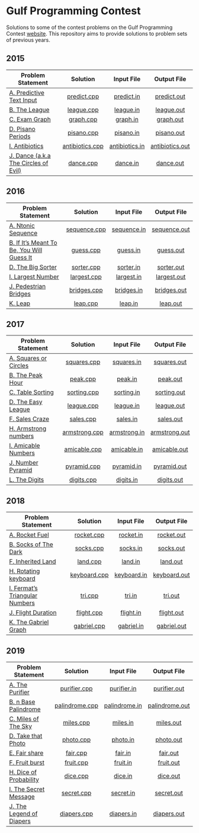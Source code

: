 # Gulf Programming Contest

Solutions to some of the contest problems on the Gulf Programming Contest [website](http://www.gulfpc.org "GPC"). This repository aims to provide solutions to problem sets of previous years.



## 2015

| Problem Statement | Solution | Input File | Output File |
|-------------------|:--------:|:----------:|:-----------:|
| [A. Predictive Text Input] | [predict.cpp] | [predict.in] | [predict.out] |
| [B. The League] | [league.cpp] | [league.in] | [league.out] |
| [C. Exam Graph] | [graph.cpp] | [graph.in] | [graph.out] |
| [D. Pisano Periods] | [pisano.cpp] | [pisano.in] | [pisano.out] |
| [I. Antibiotics] | [antibiotics.cpp] | [antibiotics.in] | [antibiotics.out] |
| [J. Dance (a.k.a The Circles of Evil)] | [dance.cpp] | [dance.in] | [dance.out] |



## 2016

| Problem Statement | Solution | Input File | Output File |
|-------------------|:--------:|:----------:|:-----------:|
| [A. Ntonic Sequence] | [sequence.cpp] | [sequence.in] | [sequence.out] |
| [B. If It’s Meant To Be, You Will Guess It] | [guess.cpp] | [guess.in] | [guess.out] |
| [D. The Big Sorter] | [sorter.cpp] | [sorter.in] | [sorter.out] |
| [I. Largest Number] | [largest.cpp] | [largest.in] | [largest.out] |
| [J. Pedestrian Bridges] | [bridges.cpp] | [bridges.in] | [bridges.out] |
| [K. Leap] | [leap.cpp] | [leap.in] | [leap.out] |



## 2017

| Problem Statement | Solution | Input File | Output File |
|-------------------|:--------:|:----------:|:-----------:|
| [A. Squares or Circles] | [squares.cpp] | [squares.in] | [squares.out] |
| [B. The Peak Hour] | [peak.cpp] | [peak.in] | [peak.out] |
| [C. Table Sorting] | [sorting.cpp] | [sorting.in] | [sorting.out] |
| [D. The Easy League] | [league.cpp](2017/league/league.cpp) | [league.in](2017/league/league.in) | [league.out](2017/league/league.out) |
| [F. Sales Craze] | [sales.cpp] | [sales.in] | [sales.out] |
| [H. Armstrong numbers] | [armstrong.cpp] | [armstrong.in] | [armstrong.out] |
| [I. Amicable Numbers] | [amicable.cpp] | [amicable.in] | [amicable.out] |
| [J. Number Pyramid] | [pyramid.cpp] | [pyramid.in] | [pyramid.out] |
| [L. The Digits] | [digits.cpp] | [digits.in] | [digits.out] |



## 2018

| Problem Statement | Solution | Input File | Output File |
|-------------------|:--------:|:----------:|:-----------:|
| [A. Rocket Fuel] | [rocket.cpp] | [rocket.in] | [rocket.out] |
| [B. Socks of The Dark] | [socks.cpp] | [socks.in] | [socks.out] |
| [F. Inherited Land] | [land.cpp] | [land.in] | [land.out] |
| [H. Rotating keyboard] | [keyboard.cpp] | [keyboard.in] | [keyboard.out] |
| [I. Fermat’s Triangular Numbers] | [tri.cpp] | [tri.in] | [tri.out] |
| [J. Flight Duration] | [flight.cpp] | [flight.in] | [flight.out] |
| [K. The Gabriel Graph] | [gabriel.cpp] | [gabriel.in] | [gabriel.out] |



## 2019

| Problem Statement | Solution | Input File | Output File |
|-------------------|:--------:|:----------:|:-----------:|
| [A. The Purifier] | [purifier.cpp] | [purifier.in] | [purifier.out] |
| [B. n Base Palindrome] | [palindrome.cpp] | [palindrome.in] | [palindrome.out] |
| [C. Miles of The Sky] | [miles.cpp] | [miles.in] | [miles.out] |
| [D. Take that Photo] | [photo.cpp] | [photo.in] | [photo.out] |
| [E. Fair share] | [fair.cpp] | [fair.in] | [fair.out] |
| [F. Fruit burst] | [fruit.cpp] | [fruit.in] | [fruit.out] |
| [H. Dice of Probability] | [dice.cpp] | [dice.in] | [dice.out] |
| [I. The Secret Message] | [secret.cpp] | [secret.in] | [secret.out] |
| [J. The Legend of Diapers] | [diapers.cpp] | [diapers.in] | [diapers.out] |



[//]: # (2015)

[A. Predictive Text Input]: 2015/predict/Predictive%20Text%20Input.pdf
[predict.cpp]: 2015/predict/predict.cpp
[predict.in]: 2015/predict/predict.in
[predict.out]: 2015/predict/predict.out

[B. The League]: 2015/league/The%20League.pdf
[league.cpp]: 2015/league/league.cpp
[league.in]: 2015/league/league.in
[league.out]: 2015/league/league.out

[C. Exam Graph]: 2015/graph/Exam%20Graph.pdf
[graph.cpp]: 2015/graph/graph.cpp
[graph.in]: 2015/graph/graph.in
[graph.out]: 2015/graph/graph.out

[D. Pisano Periods]: 2015/pisano/Pisano%20Periods.pdf
[pisano.cpp]: 2015/pisano/pisano.cpp
[pisano.in]: 2015/pisano/pisano.in
[pisano.out]: 2015/pisano/pisano.out

[I. Antibiotics]: 2015/antibiotics/Antibiotics.pdf
[antibiotics.cpp]: 2015/antibiotics/antibiotics.cpp
[antibiotics.in]: 2015/antibiotics/antibiotics.in
[antibiotics.out]: 2015/antibiotics/antibiotics.out

[J. Dance (a.k.a The Circles of Evil)]: 2015/dance/Dance%20(a.k.a%20The%20Circles%20of%20Evil).pdf
[dance.cpp]: 2015/dance/dance.cpp
[dance.in]: 2015/dance/dance.in
[dance.out]: 2015/dance/dance.out



[//]: # (2016)

[A. Ntonic Sequence]: 2016/sequence/Ntonic%20Sequence.pdf
[sequence.cpp]: 2016/sequence/sequence.cpp
[sequence.in]: 2016/sequence/sequence.in
[sequence.out]: 2016/sequence/sequence.out

[B. If It’s Meant To Be, You Will Guess It]: 2016/guess/If%20It’s%20Meant%20To%20Be,%20You%20Will%20Guess%20It.pdf
[guess.cpp]: 2016/guess/guess.cpp
[guess.in]: 2016/guess/guess.in
[guess.out]: 2016/guess/guess.out

[D. The Big Sorter]: 2016/sorter/The%20Big%20Sorter.pdf
[sorter.cpp]: 2016/sorter/sorter.cpp
[sorter.in]: 2016/sorter/sorter.in
[sorter.out]: 2016/sorter/sorter.out

[I. Largest Number]: 2016/largest/Largest%20Number.pdf
[largest.cpp]: 2016/largest/largest.cpp
[largest.in]: 2016/largest/largest.in
[largest.out]: 2016/largest/largest.out

[J. Pedestrian Bridges]: 2016/bridges/Pedestrian%20Bridges.pdf
[bridges.cpp]: 2016/bridges/bridges.cpp
[bridges.in]: 2016/bridges/bridges.in
[bridges.out]: 2016/bridges/bridges.out

[K. Leap]: 2016/leap/Leap.pdf
[leap.cpp]: 2016/leap/leap.cpp
[leap.in]: 2016/leap/leap.in
[leap.out]: 2016/leap/leap.out



[//]: # (2017)

[A. Squares or Circles]: 2017/squares/Squares%20or%20Circles.pdf
[squares.cpp]: 2017/squares/squares.cpp
[squares.in]: 2017/squares/squares.in
[squares.out]: 2017/squares/squares.out

[B. The Peak Hour]: 2017/peak/The%20Peak%20Hour.pdf
[peak.cpp]: 2017/peak/peak.cpp
[peak.in]: 2017/peak/peak.in
[peak.out]: 2017/peak/peak.out

[C. Table Sorting]: 2017/sorting/Table%20Sorting.pdf
[sorting.cpp]: 2017/sorting/sorting.cpp
[sorting.in]: 2017/sorting/sorting.in
[sorting.out]: 2017/sorting/sorting.out

[D. The Easy League]: 2017/league/The%20Easy%20League.pdf

[F. Sales Craze]: 2017/sales/Sales%20Craze.pdf
[sales.cpp]: 2017/sales/sales.cpp
[sales.in]: 2017/sales/sales.in
[sales.out]: 2017/sales/sales.out

[H. Armstrong numbers]: 2017/armstrong/Armstrong%20numbers.pdf
[armstrong.cpp]: 2017/armstrong/armstrong.cpp
[armstrong.in]: 2017/armstrong/armstrong.in
[armstrong.out]: 2017/armstrong/armstrong.out

[I. Amicable Numbers]: 2017/amicable/Amicable%20Numbers.pdf
[amicable.cpp]: 2017/amicable/amicable.cpp
[amicable.in]: 2017/amicable/amicable.in
[amicable.out]: 2017/amicable/amicable.out

[J. Number Pyramid]: 2017/pyramid/Number%20Pyramid.pdf
[pyramid.cpp]: 2017/pyramid/pyramid.cpp
[pyramid.in]: 2017/pyramid/pyramid.in
[pyramid.out]: 2017/pyramid/pyramid.out

[L. The Digits]: 2017/digits/The%20Digits.pdf
[digits.cpp]: 2017/digits/digits.cpp
[digits.in]: 2017/digits/digits.in
[digits.out]: 2017/digits/digits.out



[//]: # (2018)

[A. Rocket Fuel]: 2018/rocket/Rocket%20Fuel.pdf
[rocket.cpp]: 2018/rocket/rocket.cpp
[rocket.in]: 2018/rocket/rocket.in
[rocket.out]: 2018/rocket/rocket.out

[B. Socks of The Dark]: 2018/socks/Socks%20of%20The%20Dark.pdf
[socks.cpp]: 2018/socks/socks.cpp
[socks.in]: 2018/socks/socks.in
[socks.out]: 2018/socks/socks.out

[F. Inherited Land]: 2018/land/Inherited%20Land.pdf
[land.cpp]: 2018/land/land.cpp
[land.in]: 2018/land/land.in
[land.out]: 2018/land/land.out

[H. Rotating keyboard]: 2018/keyboard/Rotating%20keyboard.pdf
[keyboard.cpp]: 2018/keyboard/keyboard.cpp
[keyboard.in]: 2018/keyboard/keyboard.in
[keyboard.out]: 2018/keyboard/keyboard.out

[I. Fermat’s Triangular Numbers]: 2018/tri/Fermat’s%20Triangular%20Numbers.pdf
[tri.cpp]: 2018/tri/tri.cpp
[tri.in]: 2018/tri/tri.in
[tri.out]: 2018/tri/tri.out

[J. Flight Duration]: 2018/flight/Flight%20Duration.pdf
[flight.cpp]: 2018/flight/flight.cpp
[flight.in]: 2018/flight/flight.in
[flight.out]: 2018/flight/flight.out

[K. The Gabriel Graph]: 2018/gabriel/The%20Gabriel%20Graph.pdf
[gabriel.cpp]: 2018/gabriel/gabriel.cpp
[gabriel.in]: 2018/gabriel/gabriel.in
[gabriel.out]: 2018/gabriel/gabriel.out



[//]: # (2019)

[A. The Purifier]: 2019/purifier/The%20Purifier.pdf
[purifier.cpp]: 2019/purifier/purifier.cpp
[purifier.in]: 2019/purifier/purifier.in
[purifier.out]: 2019/purifier/purifier.out

[B. n Base Palindrome]: 2019/palindrome/n%20Base%20Palindrome.pdf
[palindrome.cpp]: 2019/palindrome/palindrome.cpp
[palindrome.in]: 2019/palindrome/palindrome.in
[palindrome.out]: 2019/palindrome/palindrome.out

[C. Miles of The Sky]: 2019/miles/Miles%20of%20The%20Sky.pdf
[miles.cpp]: 2019/miles/miles.cpp
[miles.in]: 2019/miles/miles.in
[miles.out]: 2019/miles/miles.out

[D. Take that Photo]: 2019/photo/Take%20that%20Photo.pdf
[photo.cpp]: 2019/photo/photo.cpp
[photo.in]: 2019/photo/photo.in
[photo.out]: 2019/photo/photo.out

[E. Fair share]: 2019/fair/Fair%20share.pdf
[fair.cpp]: 2019/fair/fair.cpp
[fair.in]: 2019/fair/fair.in
[fair.out]: 2019/fair/fair.out

[F. Fruit burst]: 2019/fruit/Fruit%20burst.pdf
[fruit.cpp]: 2019/fruit/fruit.cpp
[fruit.in]: 2019/fruit/fruit.in
[fruit.out]: 2019/fruit/fruit.out

[H. Dice of Probability]: 2019/dice/Dice%20of%20Probability.pdf
[dice.cpp]: 2019/dice/dice.cpp
[dice.in]: 2019/dice/dice.in
[dice.out]: 2019/dice/dice.out

[I. The Secret Message]: 2019/secret/The%20Secret%20Message.pdf
[secret.cpp]: 2019/secret/secret.cpp
[secret.in]: 2019/secret/secret.in
[secret.out]: 2019/secret/secret.out

[J. The Legend of Diapers]: 2019/diapers/The%20Legend%20of%20Diapers.pdf
[diapers.cpp]: 2019/diapers/diapers.cpp
[diapers.in]: 2019/diapers/diapers.in
[diapers.out]: 2019/diapers/diapers.out
